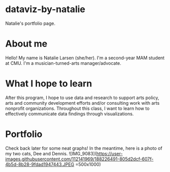 # dataviz-by-natalie
Natalie's portfolio page.

# About me
Hello! My name is Natalie Larsen (she/her). I'm a second-year MAM student at CMU. I'm a musician-turned-arts manager/advocate.

# What I hope to learn
After this program, I hope to use data and research to support arts policy, arts and community development efforts and/or consulting work with arts nonprofit organizations. Throughout this class, I want to learn how to effectively communicate data findings through visualizations. 

# Portfolio
Check back later for some neat graphs! In the meantime, here is a photo of my two cats, Dee and Dennis.
![IMG_9083](https://user-images.githubusercontent.com/112141969/188226491-805d2dcf-607f-4b5d-8b28-9fdad1947443.JPEG =500x1000) 
